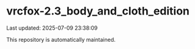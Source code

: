 # vrcfox-2.3_body_and_cloth_edition

Last updated: 2025-07-09 23:38:09

This repository is automatically maintained.

